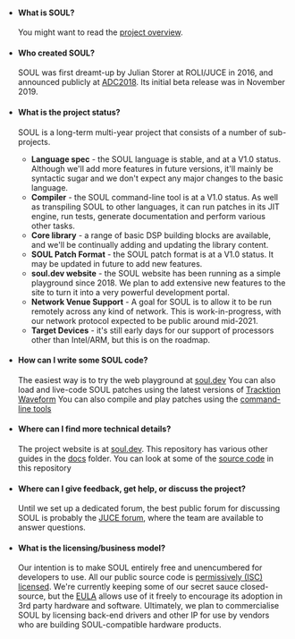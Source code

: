 
- #### What is SOUL?

    You might want to read the [project overview](./SOUL_Overview.md).

- #### Who created SOUL?

    SOUL was first dreamt-up by Julian Storer at ROLI/JUCE in 2016, and announced publicly at [ADC2018](https://youtu.be/-GhleKNaPdk?t=910). Its initial beta release was in November 2019.

- #### What is the project status?

    SOUL is a long-term multi-year project that consists of a number of sub-projects.

    - __Language spec__ - the SOUL language is stable, and at a V1.0 status. Although we'll add more features in future versions, it'll mainly be syntactic sugar and we don't expect any major changes to the basic language.
    - __Compiler__ - the SOUL command-line tool is at a V1.0 status. As well as transpiling SOUL to other languages, it can run patches in its JIT engine, run tests, generate documentation and perform various other tasks.
    - __Core library__ - a range of basic DSP building blocks are available, and we'll be continually adding and updating the library content.
    - __SOUL Patch Format__ - the SOUL patch format is at a V1.0 status. It may be updated in future to add new features.
    - __soul.dev website__ - the SOUL website has been running as a simple playground since 2018. We plan to add extensive new features to the site to turn it into a very powerful development portal.
    - __Network Venue Support__ - A goal for SOUL is to allow it to be run remotely across any kind of network. This is work-in-progress, with our network protocol expected to be public around mid-2021.
    - __Target Devices__ - it's still early days for our support of processors other than Intel/ARM, but this is on the roadmap.

- #### How can I write some SOUL code?

    The easiest way is to try the web playground at [soul.dev](https://soul.dev/lab)
    You can also load and live-code SOUL patches using the latest versions of [Tracktion Waveform](https://tracktion.com/products/waveform)
    You can also compile and play patches using the [command-line tools](https://github.com/soul-lang/SOUL/releases/latest)

- #### Where can I find more technical details?

    The project website is at [soul.dev](https://soul.dev).
    This repository has various other guides in the [docs](../docs/) folder.
    You can look at some of the [source code](../source) in this repository

- #### Where can I give feedback, get help, or discuss the project?

    Until we set up a dedicated forum, the best public forum for discussing SOUL is probably the [JUCE forum](https://forum.juce.com/), where the team are available to answer questions.

- #### What is the licensing/business model?

    Our intention is to make SOUL entirely free and unencumbered for developers to use.
    All our public source code is [permissively (ISC) licensed](../LICENSE.md). We're currently keeping some of our secret sauce closed-source, but the [EULA](../SOUL-EULA.md) allows use of it freely to encourage its adoption in 3rd party hardware and software.
    Ultimately, we plan to commercialise SOUL by licensing back-end drivers and other IP for use by vendors who are building SOUL-compatible hardware products.
